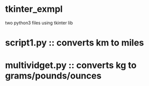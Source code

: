 # tkinter_exmpl

two python3 files using tkinter lib
# script1.py :: converts km to miles
# multividget.py :: converts kg to grams/pounds/ounces
